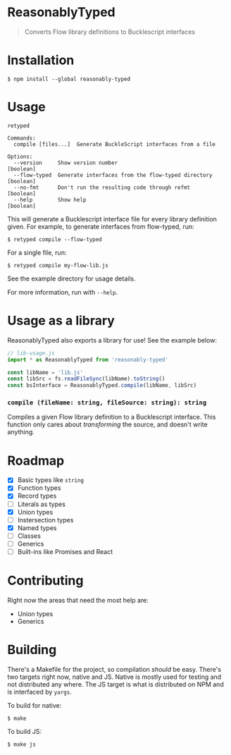 # ReasonablyTyped

> Converts Flow library definitions to Bucklescript interfaces

# Installation

```
$ npm install --global reasonably-typed
```

# Usage

```
retyped

Commands:
  compile [files...]  Generate BuckleScript interfaces from a file

Options:
  --version     Show version number                                    [boolean]
  --flow-typed  Generate interfaces from the flow-typed directory      [boolean]
  --no-fmt      Don't run the resulting code through refmt             [boolean]
  --help        Show help                                              [boolean]
```

This will generate a Bucklescript interface file for every library definition given. For example,
to generate interfaces from flow-typed, run:

```
$ retyped compile --flow-typed
```

For a single file, run:

```
$ retyped compile my-flow-lib.js
```

See the example directory for usage details.

For more information, run with `--help`.

# Usage as a library

ReasonablyTyped also exports a library for use! See the example below:

```js
// lib-usage.js
import * as ReasonablyTyped from 'reasonably-typed'

const libName = 'lib.js'
const libSrc = fs.readFileSync(libName).toString()
const bsInterface = ReasonablyTyped.compile(libName, libSrc)
```

### `compile (fileName: string, fileSource: string): string`

Compiles a given Flow library definition to a Bucklescript interface.
This function only cares about _transforming_ the source, and doesn't write anything.

# Roadmap

- [x] Basic types like `string`
- [x] Function types
- [x] Record types
- [ ] Literals as types
- [x] Union types
- [ ] Instersection types
- [x] Named types
- [ ] Classes
- [ ] Generics
- [ ] Built-ins like Promises and React

# Contributing

Right now the areas that need the most help are:
- Union types
- Generics

# Building

There's a Makefile for the project, so compilation _should_ be easy. There's two targets right now,
native and JS. Native is mostly used for testing and not distributed any where. The JS target is what
is distributed on NPM and is interfaced by `yargs`.

To build for native:

```
$ make
```

To build JS:

```
$ make js
```